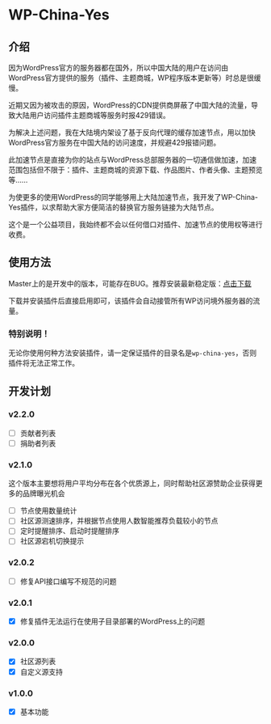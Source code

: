 # WP-China-Yes

## 介绍

因为WordPress官方的服务器都在国外，所以中国大陆的用户在访问由WordPress官方提供的服务（插件、主题商城，WP程序版本更新等）时总是很缓慢。

近期又因为被攻击的原因，WordPress的CDN提供商屏蔽了中国大陆的流量，导致大陆用户访问插件主题商城等服务时报429错误。

为解决上述问题，我在大陆境内架设了基于反向代理的缓存加速节点，用以加快WordPress官方服务在中国大陆的访问速度，并规避429报错问题。

此加速节点是直接为你的站点与WordPress总部服务器的一切通信做加速，加速范围包括但不限于：插件、主题商城的资源下载、作品图片、作者头像、主题预览等……

为使更多的使用WordPress的同学能够用上大陆加速节点，我开发了WP-China-Yes插件，以求帮助大家方便简洁的替换官方服务链接为大陆节点。

这个是一个公益项目，我始终都不会以任何借口对插件、加速节点的使用权等进行收费。

## 使用方法

Master上的是开发中的版本，可能存在BUG。推荐安装最新稳定版：[点击下载](https://github.com/sunxiyuan/wp-china-yes/releases/download/v2.0.1/wp-china-yes.zip)

下载并安装插件后直接启用即可，该插件会自动接管所有WP访问境外服务器的流量。

### 特别说明！
无论你使用何种方法安装插件，请一定保证插件的目录名是`wp-china-yes`，否则插件将无法正常工作。

## 开发计划

### v2.2.0
 - [ ] 贡献者列表
 - [ ] 捐助者列表
 
### v2.1.0
 这个版本主要想将用户平均分布在各个优质源上，同时帮助社区源赞助企业获得更多的品牌曝光机会

 - [ ] 节点使用数量统计
 - [ ] 社区源测速排序，并根据节点使用人数智能推荐负载较小的节点
 - [ ] 定时提醒排序、启动时提醒排序
 - [ ] 社区源宕机切换提示
 
### v2.0.2
 - [ ] 修复API接口编写不规范的问题
 
### v2.0.1
 - [x] 修复插件无法运行在使用子目录部署的WordPress上的问题
 
### v2.0.0
 - [x] 社区源列表
 - [x] 自定义源支持
 
### v1.0.0
 - [x] 基本功能